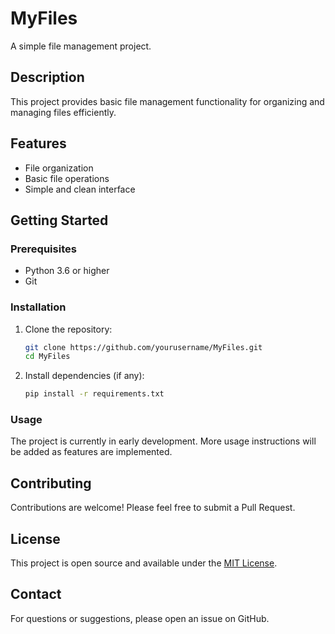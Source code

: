 # MyFiles

A simple file management project.

## Description

This project provides basic file management functionality for organizing and managing files efficiently.

## Features

- File organization
- Basic file operations
- Simple and clean interface

## Getting Started

### Prerequisites

- Python 3.6 or higher
- Git

### Installation

1. Clone the repository:
   ```bash
   git clone https://github.com/yourusername/MyFiles.git
   cd MyFiles
   ```

2. Install dependencies (if any):
   ```bash
   pip install -r requirements.txt
   ```

### Usage

The project is currently in early development. More usage instructions will be added as features are implemented.

## Contributing

Contributions are welcome! Please feel free to submit a Pull Request.

## License

This project is open source and available under the [MIT License](LICENSE).

## Contact

For questions or suggestions, please open an issue on GitHub.